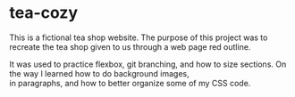 # tea-cozy

This is a fictional tea shop website. The purpose of this project was to recreate the tea shop given to us through a web page red outline.

It was used to practice flexbox, git branching, and how to size sections. On the way I learned how to do background images, <br> in paragraphs, and how to better organize some of my CSS code.
